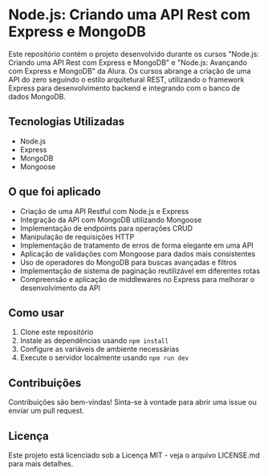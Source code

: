 # Node.js: Criando uma API Rest com Express e MongoDB

Este repositório contém o projeto desenvolvido durante os cursos "Node.js: Criando uma API Rest com Express e MongoDB" e "Node.js: Avançando com Express e MongoDB" da Alura. Os cursos abrange a criação de uma API do zero seguindo o estilo arquitetural REST, utilizando o framework Express para desenvolvimento backend e integrando com o banco de dados MongoDB.

## Tecnologias Utilizadas
- Node.js
- Express
- MongoDB
- Mongoose

## O que foi aplicado
- Criação de uma API Restful com Node.js e Express
- Integração da API com MongoDB utilizando Mongoose
- Implementação de endpoints para operações CRUD
- Manipulação de requisições HTTP
- Implementação de tratamento de erros de forma elegante em uma API
- Aplicação de validações com Mongoose para dados mais consistentes
- Uso de operadores do MongoDB para buscas avançadas e filtros
- Implementação de sistema de paginação reutilizável em diferentes rotas
- Compreensão e aplicação de middlewares no Express para melhorar o desenvolvimento da API

## Como usar
1. Clone este repositório
2. Instale as dependências usando `npm install`
3. Configure as variáveis de ambiente necessárias
4. Execute o servidor localmente usando `npm run dev`

## Contribuições
Contribuições são bem-vindas! Sinta-se à vontade para abrir uma issue ou enviar um pull request.

## Licença
Este projeto está licenciado sob a Licença MIT - veja o arquivo LICENSE.md para mais detalhes.

